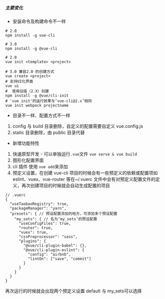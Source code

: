 <!--
 * @Descripttion:
 * @Author: ganbowen
 * @Date: 2020-02-10 09:37:53
 * @LastEditors  : ganbowen
 * @LastEditTime : 2020-02-11 10:07:03
 -->

##### 主要变化

- 安装命令及构建命令不一样

```
# 2.0
npm install -g vue-cli

# 3.0
npm install -g @vue-cli

# 2.0
vue init <template> <project>

# 3.0 兼容2.0 的创建方式
vue create <project>
# 支持UI化界面
vue ui
#  使用旧版（2.X）创建
npm install -g @vue/cli-init
# 'vue init'的运行效果与‘vue-cli@2.x’相同
vue init webpack projectname
```

- 目录不一样、配置方式不一样

1. config 与 build 目录删除，自定义的配置需要自定义 vue.config.js
2. static 目录删除，由 public 目录代替

- 新增功能特性

1. 快速原型开发 - 可以单独运行`.vue`文件 `vue serve & vue build`
2. 图形化配置界面
3. cli 插件 使用 `vue add`来添加
4. 预定义设置，在创建 vue-cli 项目的时候会有一些预定义的依赖或配置项如 eslint、vuex、vue-router 等在~/.vuerc 文件中会有对预定义配置文件的定义，再次创建项目的时候就会自动生成配置的项目

```
// .vuerc
{
  "useTaobaoRegistry": true,
  "packageManager": "yarn",
  "presets": { // 预设配置添加的地方，可添加多个预设配置
    "my_sets": { // 名为‘my_sets’的预设配置
      "useConfigFiles": true,
      "router": true,
      "vuex": true,
      "cssPreprocessor": "sass",
      "plugins": {
        "@vue/cli-plugin-babel": {},
        "@vue/cli-plugin-eslint": {
          "config": "airbnb",
          "lintOn": ["save", "commit"]
        }
      }
    }
  }
}
```
再次运行的时候就会出现两个预定义设置 default 与 my_sets可以选择
